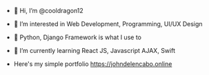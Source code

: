 - 👋 Hi, I’m @cooldragon12
- 👀 I’m interested in Web Development, Programming, UI/UX Design
- 🌱 Python, Django Framework is what I use to
- 🌱 I’m currently learning React JS, Javascript AJAX, Swift

- Here's my simple portfolio
https://johndelencabo.online
<!---
cooldragon12/cooldragon12 is a ✨ special ✨ repository because its `README.md` (this file) appears on your GitHub profile.
You can click the Preview link to take a look at your changes.
--->
